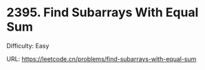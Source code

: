 # 2395. Find Subarrays With Equal Sum

Difficulty: Easy

URL: https://leetcode.cn/problems/find-subarrays-with-equal-sum

